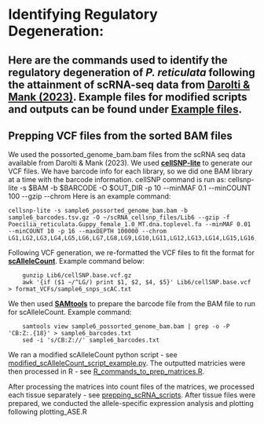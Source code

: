 # Identifying Regulatory Degeneration:

Here are the commands used to identify the regulatory degeneration of _P. reticulata_ following the attainment of scRNA-seq data from [Darolti & Mank (2023)](https://academic.oup.com/evlett/article/7/3/148/7119960). Example files for modified scripts and outputs can be found under [Example files](https://github.com/ljmfong/Pret_Y_degeneration/tree/main/Example%20files).
----------------------------------------------------------

## Prepping VCF files from the sorted BAM files

We used the possorted_genome_bam.bam files from the scRNA seq data available from Darolti & Mank (2023). We used  **[cellSNP-lite](https://github.com/single-cell-genetics/cellSNP)** to generate our VCF files. We have barcode info for each library, so we did one BAM library at a time with the barcode information. cellSNP command is run as: cellsnp-lite -s $BAM -b $BARCODE -O $OUT_DIR -p 10 --minMAF 0.1 --minCOUNT 100 --gzip --chrom
Here is an example command:

    cellsnp-lite -s sample6_possorted_genome_bam.bam -b sample6_barcodes.tsv.gz -O ~/scRNA_cellsnp_files/Lib6 --gzip -f Poecilia_reticulata.Guppy_female_1.0_MT.dna.toplevel.fa --minMAF 0.01 --minCOUNT 10 -p 16 --maxDEPTH 100000 --chrom LG1,LG2,LG3,LG4,LG5,LG6,LG7,LG8,LG9,LG10,LG11,LG12,LG13,LG14,LG15,LG16,LG17,LG18,LG19,LG20,LG21,LG22,LG23

Following VCF generation, we re-formatted the VCF files to fit the format for **[scAlleleCount](https://github.com/barkasn/scAlleleCount)**. Example command below:

        gunzip Lib6/cellSNP.base.vcf.gz
        awk '{if ($1 ~/^LG/) print $1, $2, $4, $5}' Lib6/cellSNP.base.vcf > format_VCFs/sample6_snps_scAC.txt

        
        
We then used **[SAMtools](https://github.com/samtools/samtools)** to prepare the barcode file from the BAM file to run for scAlleleCount. Example command:

        samtools view sample6_possorted_genome_bam.bam | grep -o -P 'CB:Z:.{18}' > sample6_barcodes.txt
        sed -i 's/CB:Z://' sample6_barcodes.txt

        
We ran a modified scAlleleCount python script - see [modified_scAlleleCount_script_example.py](https://github.com/ljmfong/Pret_Y_degeneration/blob/main/modified_scAlleleCount_script_example.py). The outputted matricies were then processed in R - see [R_commands_to_prep_matrices.R](https://github.com/ljmfong/Pret_Y_degeneration/blob/main/R_commands_to_prep_matrices.R).

After processing the matrices into count files of the matrices, we processed each tissue separately - see [prepping_scRNA_scripts](https://github.com/ljmfong/Pret_Y_degeneration/tree/main/Prepping_scRNA_scripts). After tissue files were prepared, we conducted the allele-specific expression analysis and plotting following plotting_ASE.R

